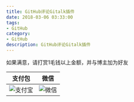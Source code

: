 ```yaml
---
title: GitHub评论Gitalk插件
date: 2018-03-06 03:33:00
tags: 
- GitHub
category: 
- GitHub
description: GitHub评论Gitalk插件
---
```

<!-- image url 
https://raw.githubusercontent.com/HealerJean123/HealerJean123.github.io/master/blogImages
-->


如果满意，请打赏1毛钱以上金额，并与博主加为好友


|支付包 | 微信|
|:-------:|:-------:|
![支付宝](http://blog.healerjean.top/assets/img/tctip/alpay.jpg) | ![微信](http://blog.healerjean.top/assets/img/tctip/weixin.jpg)


<!-- Gitalk 评论 start  -->

<link rel="stylesheet" href="https://unpkg.com/gitalk/dist/gitalk.css">
<script src="https://unpkg.com/gitalk@latest/dist/gitalk.min.js"></script> 
<div id="gitalk-container"></div>    
 <script type="text/javascript">
    var gitalk = new Gitalk({
		clientID: `1d164cd85549874d0e3a`,
		clientSecret: `527c3d223d1e6608953e835b547061037d140355`,
		repo: `HealerJean123.github.io`,
		owner: 'HealerJean123',
		admin: ['HealerJean123'],
		id: 'GitHub评论Gitalk插件',
    });
    gitalk.render('gitalk-container');
</script> 

<!-- Gitalk end -->

